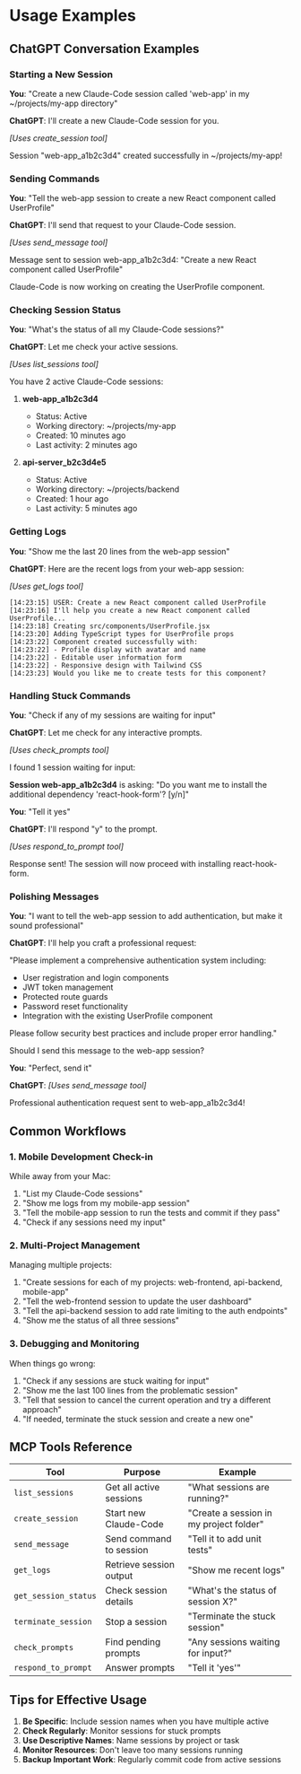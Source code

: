# Usage Examples

## ChatGPT Conversation Examples

### Starting a New Session

**You**: "Create a new Claude-Code session called 'web-app' in my ~/projects/my-app directory"

**ChatGPT**: I'll create a new Claude-Code session for you.

*[Uses create_session tool]*

Session "web-app_a1b2c3d4" created successfully in ~/projects/my-app!

### Sending Commands

**You**: "Tell the web-app session to create a new React component called UserProfile"

**ChatGPT**: I'll send that request to your Claude-Code session.

*[Uses send_message tool]*

Message sent to session web-app_a1b2c3d4: "Create a new React component called UserProfile"

Claude-Code is now working on creating the UserProfile component.

### Checking Session Status

**You**: "What's the status of all my Claude-Code sessions?"

**ChatGPT**: Let me check your active sessions.

*[Uses list_sessions tool]*

You have 2 active Claude-Code sessions:

1. **web-app_a1b2c3d4**
   - Status: Active
   - Working directory: ~/projects/my-app
   - Created: 10 minutes ago
   - Last activity: 2 minutes ago

2. **api-server_b2c3d4e5**
   - Status: Active
   - Working directory: ~/projects/backend
   - Created: 1 hour ago
   - Last activity: 5 minutes ago

### Getting Logs

**You**: "Show me the last 20 lines from the web-app session"

**ChatGPT**: Here are the recent logs from your web-app session:

*[Uses get_logs tool]*

```
[14:23:15] USER: Create a new React component called UserProfile
[14:23:16] I'll help you create a new React component called UserProfile...
[14:23:18] Creating src/components/UserProfile.jsx
[14:23:20] Adding TypeScript types for UserProfile props
[14:23:22] Component created successfully with:
[14:23:22] - Profile display with avatar and name
[14:23:22] - Editable user information form
[14:23:22] - Responsive design with Tailwind CSS
[14:23:23] Would you like me to create tests for this component?
```

### Handling Stuck Commands

**You**: "Check if any of my sessions are waiting for input"

**ChatGPT**: Let me check for any interactive prompts.

*[Uses check_prompts tool]*

I found 1 session waiting for input:

**Session web-app_a1b2c3d4** is asking:
"Do you want me to install the additional dependency 'react-hook-form'? [y/n]"

**You**: "Tell it yes"

**ChatGPT**: I'll respond "y" to the prompt.

*[Uses respond_to_prompt tool]*

Response sent! The session will now proceed with installing react-hook-form.

### Polishing Messages

**You**: "I want to tell the web-app session to add authentication, but make it sound professional"

**ChatGPT**: I'll help you craft a professional request:

"Please implement a comprehensive authentication system including:
- User registration and login components
- JWT token management
- Protected route guards
- Password reset functionality
- Integration with the existing UserProfile component

Please follow security best practices and include proper error handling."

Should I send this message to the web-app session?

**You**: "Perfect, send it"

**ChatGPT**: *[Uses send_message tool]*

Professional authentication request sent to web-app_a1b2c3d4!

## Common Workflows

### 1. Mobile Development Check-in

While away from your Mac:

1. "List my Claude-Code sessions"
2. "Show me logs from my mobile-app session"
3. "Tell the mobile-app session to run the tests and commit if they pass"
4. "Check if any sessions need my input"

### 2. Multi-Project Management

Managing multiple projects:

1. "Create sessions for each of my projects: web-frontend, api-backend, mobile-app"
2. "Tell the web-frontend session to update the user dashboard"
3. "Tell the api-backend session to add rate limiting to the auth endpoints"
4. "Show me the status of all three sessions"

### 3. Debugging and Monitoring

When things go wrong:

1. "Check if any sessions are stuck waiting for input"
2. "Show me the last 100 lines from the problematic session"
3. "Tell that session to cancel the current operation and try a different approach"
4. "If needed, terminate the stuck session and create a new one"

## MCP Tools Reference

| Tool | Purpose | Example |
|------|---------|---------|
| `list_sessions` | Get all active sessions | "What sessions are running?" |
| `create_session` | Start new Claude-Code | "Create a session in my project folder" |
| `send_message` | Send command to session | "Tell it to add unit tests" |
| `get_logs` | Retrieve session output | "Show me recent logs" |
| `get_session_status` | Check session details | "What's the status of session X?" |
| `terminate_session` | Stop a session | "Terminate the stuck session" |
| `check_prompts` | Find pending prompts | "Any sessions waiting for input?" |
| `respond_to_prompt` | Answer prompts | "Tell it 'yes'" |

## Tips for Effective Usage

1. **Be Specific**: Include session names when you have multiple active
2. **Check Regularly**: Monitor sessions for stuck prompts
3. **Use Descriptive Names**: Name sessions by project or task
4. **Monitor Resources**: Don't leave too many sessions running
5. **Backup Important Work**: Regularly commit code from active sessions